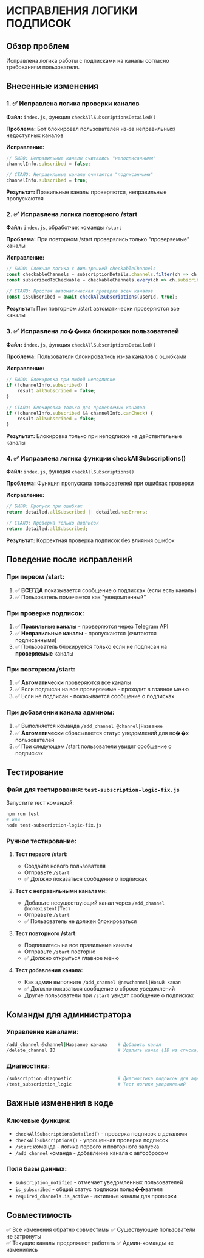 # ИСПРАВЛЕНИЯ ЛОГИКИ ПОДПИСОК

## Обзор проблем
Исправлена логика работы с подписками на каналы согласно требованиям пользователя.

## Внесенные изменения

### 1. ✅ Исправлена логика проверки каналов
**Файл:** `index.js`, функция `checkAllSubscriptionsDetailed()`

**Проблема:** Бот блокировал пользователей из-за неправильных/недоступных каналов

**Исправление:**
```javascript
// БЫЛО: Неправильные каналы считались "неподписанными"
channelInfo.subscribed = false;

// СТАЛО: Неправильные каналы считаются "подписанными" 
channelInfo.subscribed = true;
```

**Результат:** Правильные каналы проверяются, неправильные пропускаются

### 2. ✅ Исправлена логика повторного /start
**Файл:** `index.js`, обработчик команды `/start`

**Проблема:** При повторном /start проверялись только "проверяемые" каналы

**Исправление:**
```javascript
// БЫЛО: Сложная логика с фильтрацией checkableChannels
const checkableChannels = subscriptionDetails.channels.filter(ch => ch.canCheck);
const subscribedToCheckable = checkableChannels.every(ch => ch.subscribed);

// СТАЛО: Простая автоматическая проверка всех каналов
const isSubscribed = await checkAllSubscriptions(userId, true);
```

**Результат:** При повторном /start автоматически проверяются все каналы

### 3. ✅ Исправлена ло��ика блокировки пользователей
**Файл:** `index.js`, функция `checkAllSubscriptionsDetailed()`

**Проблема:** Пользователи блокировались из-за каналов с ошибками

**Исправление:**
```javascript
// БЫЛО: Блокировка при любой неподписке
if (!channelInfo.subscribed) {
    result.allSubscribed = false;
}

// СТАЛО: Блокировка только для проверяемых каналов
if (!channelInfo.subscribed && channelInfo.canCheck) {
    result.allSubscribed = false;
}
```

**Результат:** Блокировка только при неподписке на действительные каналы

### 4. ✅ Исправлена логика функции checkAllSubscriptions()
**Файл:** `index.js`, функция `checkAllSubscriptions()`

**Проблема:** Функция пропускала пользователей при ошибках проверки

**Исправление:**
```javascript
// БЫЛО: Пропуск при ошибках
return detailed.allSubscribed || detailed.hasErrors;

// СТАЛО: Проверка только подписок
return detailed.allSubscribed;
```

**Результат:** Корректная проверка подписок без влияния ошибок

## Поведение после исправлений

### При первом /start:
1. ✅ **ВСЕГДА** показывается сообщение о подписках (если есть каналы)
2. ✅ Пользователь помечается как "уведомленный"

### При проверке подписок:
1. ✅ **Правильные каналы** - проверяются через Telegram API
2. ✅ **Неправильные каналы** - пропускаются (считаются подписанными)
3. ✅ Пользователь блокируется только если не подписан на **проверяемые** каналы

### При повторном /start:
1. ✅ **Автоматически** проверяются все каналы
2. ✅ Если подписан на все проверяемые - проходит в главное меню
3. ✅ Если не подписан - показывается сообщение о подписках

### При добавлении канала админом:
1. ✅ Выполняется команда `/add_channel @channel|Название`
2. ✅ **Автоматически** сбрасывается статус уведомлений для вс��х пользователей
3. ✅ При следующем /start пользователи увидят сообщение о подписках

## Тестирование

### Файл для тестирования: `test-subscription-logic-fix.js`

Запустите тест командой:
```bash
npm run test
# или
node test-subscription-logic-fix.js
```

### Ручное тестирование:

1. **Тест первого /start:**
   - Создайте нового пользователя
   - Отправьте `/start`
   - ✅ Должно показаться сообщение о подписках

2. **Тест с неправильными каналами:**
   - Добавьте несуществующий канал через `/add_channel @nonexistent|Тест`
   - Отправьте `/start`
   - ✅ Пользователь не должен блокироваться

3. **Тест повторного /start:**
   - Подпишитесь на все правильные каналы
   - Отправьте `/start` повторно
   - ✅ Должно открыться главное меню

4. **Тест добавления канала:**
   - Как админ выполните `/add_channel @newchannel|Новый канал`
   - ✅ Должно показаться сообщение о сбросе уведомлений
   - Другие пользователи при `/start` увидят сообщение о подписках

## Команды для администратора

### Управление каналами:
```bash
/add_channel @channel|Название канала    # Добавить канал
/delete_channel ID                       # Удалить канал (ID из списка)
```

### Диагностика:
```bash
/subscription_diagnostic                 # Диагностика подписок для админа
/test_subscription_logic                 # Тест логики уведомлений
```

## Важные изменения в коде

### Ключевые функции:
- `checkAllSubscriptionsDetailed()` - проверка подписок с деталями
- `checkAllSubscriptions()` - упрощенная проверка подписок  
- `/start` команда - логика первого и повторного запуска
- `/add_channel` команда - добавление канала с автосбросом

### Поля базы данных:
- `subscription_notified` - отмечает уведомленных пользователей
- `is_subscribed` - общий статус подписки польз��вателя
- `required_channels.is_active` - активные каналы для проверки

## Совместимость

✅ Все изменения обратно совместимы
✅ Существующие пользователи не затронуты  
✅ Текущие каналы продолжают работать
✅ Админ-команды не изменились
